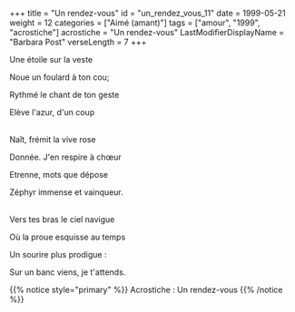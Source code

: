 +++
title = "Un rendez-vous"
id = "un_rendez_vous_11"
date = 1999-05-21
weight = 12
categories = ["Aimé (amant)"]
tags = ["amour", "1999", "acrostiche"]
acrostiche = "Un rendez-vous"
LastModifierDisplayName = "Barbara Post"
verseLength = 7
+++

Une étoile sur la veste

Noue un foulard à ton cou;

Rythmé le chant de ton geste

Elève l'azur, d'un coup

 \
Naît, frémit la vive rose

Donnée. J'en respire à chœur

Etrenne, mots que dépose

Zéphyr immense et vainqueur.

 \
Vers tes bras le ciel navigue

Où la proue esquisse au temps

Un sourire plus prodigue :

Sur un banc viens, je t'attends.

{{% notice style="primary" %}}
Acrostiche : Un rendez-vous
{{% /notice %}}
